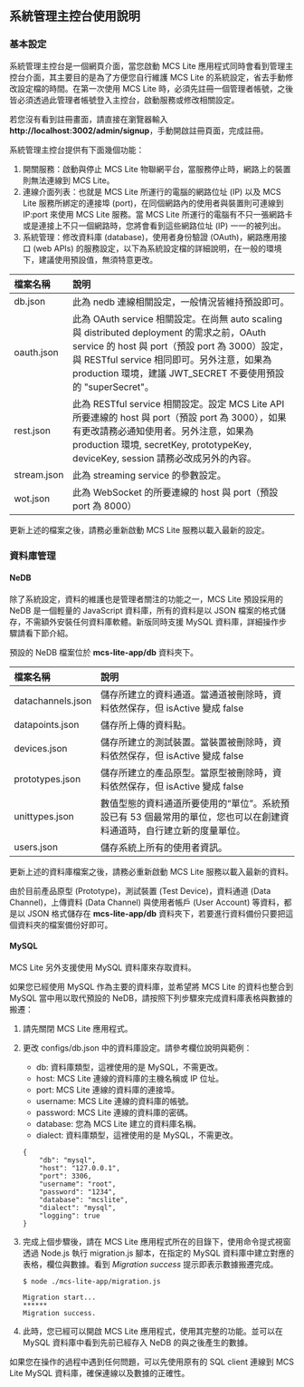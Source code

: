 ## 系統管理主控台使用說明
### 基本設定

系統管理主控台是一個網頁介面，當您啟動 MCS Lite 應用程式同時會看到管理主控台介面，其主要目的是為了方便您自行維護 MCS Lite 的系統設定，省去手動修改設定檔的時間。在第一次使用 MCS Lite 時，必須先註冊一個管理者帳號，之後皆必須透過此管理者帳號登入主控台，啟動服務或修改相關設定。

若您沒有看到註冊畫面，請直接在瀏覽器輸入 **http://localhost:3002/admin/signup**，手動開啟註冊頁面，完成註冊。

系統管理主控台提供有下面幾個功能：

1. 開關服務：啟動與停止 MCS Lite 物聯網平台，當服務停止時，網路上的裝置則無法連線到 MCS Lite。
2. 連線介面列表：也就是 MCS Lite 所運行的電腦的網路位址 (IP) 以及 MCS Lite 服務所綁定的連接埠 (port)，在同個網路內的使用者與裝置則可連線到 IP:port 來使用 MCS Lite 服務。當 MCS Lite 所運行的電腦有不只一張網路卡或是連接上不只一個網路時，您將會看到這些網路位址 (IP) 一一的被列出。
3. 系統管理：修改資料庫 (database)，使用者身份驗證 (OAuth)，網路應用接口 (web APIs) 的服務設定，以下為系統設定檔的詳細說明，在一般的環境下，建議使用預設值，無須特意更改。

| 檔案名稱 | 說明 |
| :--- | :--- |
| db.json | 此為 nedb 連線相關設定，一般情況皆維持預設即可。 |
| oauth.json | 此為 OAuth service 相關設定。在尚無 auto scaling 與 distributed deployment 的需求之前，OAuth service 的 host 與 port（預設 port 為 3000）設定，與 RESTful service 相同即可。另外注意，如果為 production 環境，建議 JWT\_SECRET 不要使用預設的 "superSecret"。 |
| rest.json | 此為 RESTful service 相關設定。設定 MCS Lite API 所要連線的 host 與 port（預設 port 為 3000），如果有更改請務必通知使用者。另外注意，如果為 production 環境, secretKey, prototypeKey, deviceKey, session 請務必改成另外的內容。 |
| stream.json | 此為 streaming service 的參數設定。 |
| wot.json | 此為 WebSocket 的所要連線的 host 與 port（預設 port 為 8000） |

更新上述的檔案之後，請務必重新啟動 MCS Lite 服務以載入最新的設定。

### 資料庫管理
#### NeDB

除了系統設定，資料的維護也是管理者關注的功能之一，MCS Lite 預設採用的 NeDB 是一個輕量的 JavaScript 資料庫，所有的資料是以 JSON 檔案的格式儲存，不需額外安裝任何資料庫軟體。新版同時支援 MySQL 資料庫，詳細操作步驟請看下節介紹。

預設的 NeDB 檔案位於 **mcs-lite-app/db** 資料夾下。

| 檔案名稱 | 說明 |
| :--- | :--- |
|datachannels.json|儲存所建立的資料通道。當通道被刪除時，資料依然保存，但 isActive 變成 false|
|datapoints.json|儲存所上傳的資料點。|
|devices.json|儲存所建立的測試裝置。當裝置被刪除時，資料依然保存，但 isActive 變成 false|
|prototypes.json|儲存所建立的產品原型。當原型被刪除時，資料依然保存，但 isActive 變成 false|
|unittypes.json|數值型態的資料通道所要使用的“單位”。系統預設已有 53 個最常用的單位，您也可以在創建資料通道時，自行建立新的度量單位。|
|users.json|儲存系統上所有的使用者資訊。|

更新上述的資料庫檔案之後，請務必重新啟動 MCS Lite 服務以載入最新的資料。

由於目前產品原型 (Prototype)，測試裝置 (Test Device)，資料通道 (Data Channel)，上傳資料 (Data Channel) 與使用者帳戶 (User Account) 等資料，都是以 JSON 格式儲存在 **mcs-lite-app/db** 資料夾下，若要進行資料備份只要把這個資料夾的檔案備份好即可。

#### MySQL

MCS Lite 另外支援使用 MySQL 資料庫來存取資料。

如果您已經使用 MySQL 作為主要的資料庫，並希望將 MCS Lite 的資料也整合到 MySQL 當中用以取代預設的 NeDB，請按照下列步驟來完成資料庫表格與數據的搬遷：

1. 請先關閉 MCS Lite 應用程式。
2. 更改 configs/db.json 中的資料庫設定。請參考欄位說明與範例：
	* db: 資料庫類型，這裡使用的是 MySQL，不需更改。
	* host: MCS Lite 連線的資料庫的主機名稱或 IP 位址。
	* port: MCS Lite 連線的資料庫的連接埠。
	* username: MCS Lite 連線的資料庫的帳號。
	* password: MCS Lite 連線的資料庫的密碼。
	* database: 您為 MCS Lite 建立的資料庫名稱。
	* dialect: 資料庫類型，這裡使用的是 MySQL，不需更改。

	```  
	{
		"db": "mysql",
   		"host": "127.0.0.1",
   		"port": 3306,
   		"username": "root",
   		"password": "1234",
   		"database": "mcslite",
   		"dialect": "mysql",
   		"logging": true
	}
	```
	
3. 完成上個步驟後，請在 MCS Lite 應用程式所在的目錄下，使用命令提式視窗透過 Node.js 執行 migration.js 腳本，在指定的 MySQL 資料庫中建立對應的表格，欄位與數據。看到 *Migration success* 提示即表示數據搬遷完成。
	
	```
	$ node ./mcs-lite-app/migration.js 
	```
	```
	Migration start...
	******
	Migration success.
	```
4. 此時，您已經可以開啟 MCS Lite 應用程式，使用其完整的功能。並可以在 MySQL 資料庫中看到先前已經存入 NeDB 的與之後產生的數據。

如果您在操作的過程中遇到任何問題，可以先使用原有的 SQL client 連線到 MCS Lite MySQL 資料庫，確保連線以及數據的正確性。
